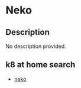 # Neko

## Description

No description provided.

## k8 at home search

- [neko](https://nanne.dev/k8s-at-home-search/#/neko)

